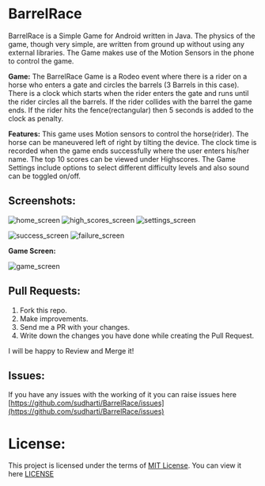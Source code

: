 BarrelRace
==========
BarrelRace is a Simple Game for Android written in Java. The physics of the game, though very simple, are written from ground up without using any external libraries. The Game makes use of the Motion Sensors in the phone to control the game.

**Game:**
The BarrelRace Game is a Rodeo event where there is a rider on a horse who enters a gate and circles the barrels (3 Barrels in this case). There is a clock which starts when the rider enters the gate and runs until the rider circles all the barrels. If the rider collides with the barrel the game ends. If the rider hits the fence(rectangular) then 5 seconds is added to the clock as penalty.

**Features:**
This game uses Motion sensors to control the horse(rider). The horse can be maneuvered left of right by tilting the device. The clock time is recorded when the game ends successfully where the user enters his/her name. The top 10 scores can be viewed under Highscores. The Game Settings include options to select different difficulty levels and also sound can be toggled on/off.

Screenshots:
------------

![home_screen](https://cloud.githubusercontent.com/assets/1825853/5447581/b2d8b618-8495-11e4-86c9-ff4199544a11.png)
![high_scores_screen](https://cloud.githubusercontent.com/assets/1825853/5447621/44da3ece-8496-11e4-8361-74194668df9f.png)
![settings_screen](https://cloud.githubusercontent.com/assets/1825853/5447623/44db4e54-8496-11e4-9fe2-0ca73b1b7666.png)

![success_screen](https://cloud.githubusercontent.com/assets/1825853/5447622/44dac722-8496-11e4-9610-0e404a5ac424.png)
![failure_screen](https://cloud.githubusercontent.com/assets/1825853/5447620/44d73b0c-8496-11e4-9d63-794d19ca15ea.png)


**Game Screen:**

![game_screen](https://cloud.githubusercontent.com/assets/1825853/5447771/a9f3d4f8-8498-11e4-9f0a-8a0ba45ea8c5.png)

Pull Requests:
-------------
1. Fork this repo.
2. Make improvements.
3. Send me a PR with your changes.
4. Write down the changes you have done while creating the Pull Request.

I will be happy to Review and Merge it!

Issues:
-------
If you have any issues with the working of it you can raise issues here [https://github.com/sudharti/BarrelRace/issues](https://github.com/sudharti/BarrelRace/issues)

License:
========
This project is licensed under the terms of [MIT License](http://opensource.org/licenses/MIT). You can view it here [LICENSE](https://github.com/sudharti/BarrelRace/blob/master/LICENSE)
